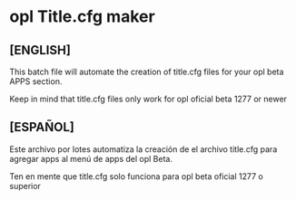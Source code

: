 ﻿# opl Title.cfg maker

## [ENGLISH]
This batch file will automate the creation of title.cfg files for your opl beta APPS section.

Keep in mind that title.cfg files only work for opl oficial beta 1277 or newer


## [ESPAÑOL]
Este archivo por lotes automatiza la creación de el archivo title.cfg para agregar apps al menú de apps del opl Beta.

Ten en mente que title.cfg solo funciona para opl beta oficial 1277 o superior
